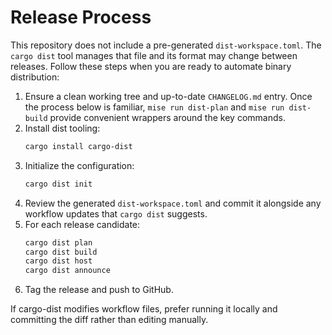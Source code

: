 # Release Process

This repository does not include a pre-generated `dist-workspace.toml`. The `cargo dist` tool manages that file and its format may change between releases. Follow these steps when you are ready to automate binary distribution:

1. Ensure a clean working tree and up-to-date `CHANGELOG.md` entry. Once the process below is familiar, `mise run dist-plan` and `mise run dist-build` provide convenient wrappers around the key commands.
2. Install dist tooling:
   ```bash
   cargo install cargo-dist
   ```
3. Initialize the configuration:
   ```bash
   cargo dist init
   ```
4. Review the generated `dist-workspace.toml` and commit it alongside any workflow updates that `cargo dist` suggests.
5. For each release candidate:
   ```bash
   cargo dist plan
   cargo dist build
   cargo dist host
   cargo dist announce
   ```
6. Tag the release and push to GitHub.

If cargo-dist modifies workflow files, prefer running it locally and committing the diff rather than editing manually.
